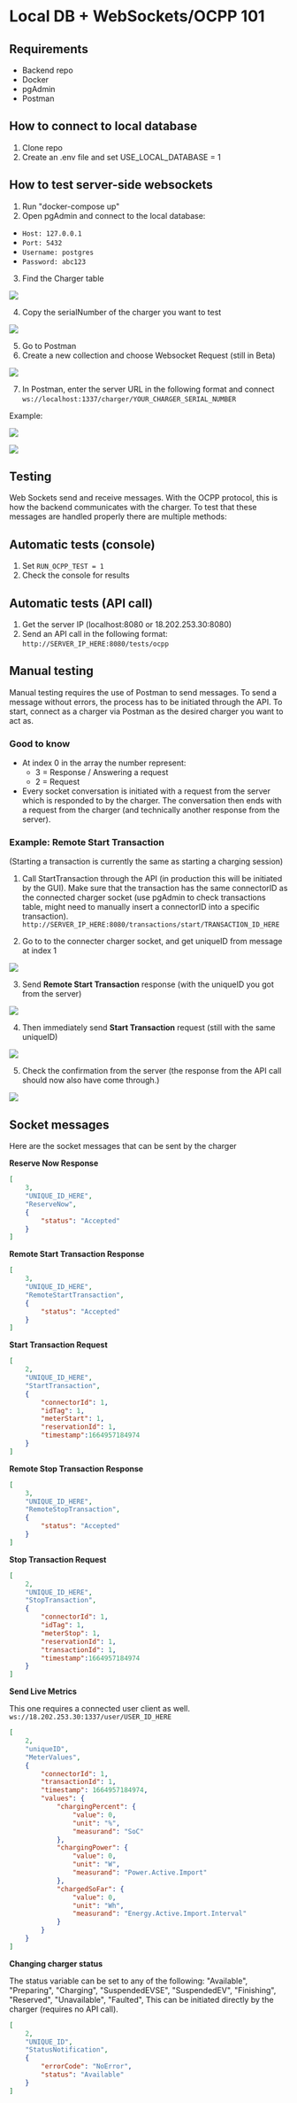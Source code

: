 
# Local DB + WebSockets/OCPP 101

## Requirements
- Backend repo
- Docker 
- pgAdmin
- Postman

## How to connect to local database
1. Clone repo
2. Create an .env file and set USE_LOCAL_DATABASE = 1

## How to test server-side websockets
1. Run "docker-compose up"
2. Open pgAdmin and connect to the local database: 
- `Host: 127.0.0.1`
- `Port: 5432`
- `Username: postgres`
- `Password: abc123`

3. Find the Charger table 

![](./images/image8.png)

4. Copy the serialNumber of the charger you want to test

![](./images/image9.png)

5. Go to Postman
6. Create a new collection and choose Websocket Request (still in Beta)

![](./images/image6.png)

7.  In Postman, enter the server URL in the following format and connect
`ws://localhost:1337/charger/YOUR_CHARGER_SERIAL_NUMBER`

Example: 

![](./images/image5.png)

![](./images/image4.png)

## Testing 
Web Sockets send and receive messages. With the OCPP protocol, this is how the backend communicates with the charger. To test that these messages are handled properly there are multiple methods:

## Automatic tests (console)
1. Set `RUN_OCPP_TEST = 1`
2. Check the console for results

## Automatic tests (API call)
1. Get the server IP (localhost:8080 or 18.202.253.30:8080)
2. Send an API call in the following format: 
`http://SERVER_IP_HERE:8080/tests/ocpp`

## Manual testing
Manual testing requires the use of Postman to send messages. To send a message without errors, the process has to be initiated through the API.
To start, connect as a charger via Postman as the desired charger you want to act as.

### Good to know
- At index 0 in the array the number represent:
    - 3 = Response / Answering a request
    - 2 = Request
- Every socket conversation is initiated with a request from the server which is responded to by the charger. The conversation then ends with a request from the charger (and technically another response from the server).

### Example: Remote Start Transaction
(Starting a transaction is currently the same as starting a charging session)

1. Call StartTransaction through the API (in production this will be initiated by the GUI). Make sure that the transaction has the same connectorID as the connected charger socket (use pgAdmin to check transactions table, might need to manually insert a connectorID into a specific transaction). 
`http://SERVER_IP_HERE:8080/transactions/start/TRANSACTION_ID_HERE`

2. Go to to the connecter charger socket, and get uniqueID from message at index 1

![](./images/image2.png)

3. Send **Remote Start Transaction** response (with the uniqueID you got from the server)

![](./images/image3.png)

4. Then immediately send **Start Transaction** request (still with the same uniqueID)

![](./images/image7.png)

5. Check the confirmation from the server (the response from the API call should now also have come through.)

![](./images/image1.png)

## Socket messages 
Here are the socket messages that can be sent by the charger

**Reserve Now Response**
```json
[
    3,
    "UNIQUE_ID_HERE",
    "ReserveNow",
    { 
        "status": "Accepted"
    } 
]
```

**Remote Start Transaction Response**
```json
[ 
    3,
    "UNIQUE_ID_HERE",
    "RemoteStartTransaction",
    { 
        "status": "Accepted"
    }
]
```

**Start Transaction Request**
```json
[ 
    2,
    "UNIQUE_ID_HERE",
    "StartTransaction",
    { 
        "connectorId": 1,
        "idTag": 1,
        "meterStart": 1,
        "reservationId": 1,
        "timestamp":1664957184974
    } 
]
```

**Remote Stop Transaction Response**
```json
[ 
    3,
    "UNIQUE_ID_HERE",
    "RemoteStopTransaction",
    { 
        "status": "Accepted"
    } 
]
```

**Stop Transaction Request**
```json
[ 
    2,
    "UNIQUE_ID_HERE",
    "StopTransaction",
    { 
        "connectorId": 1,
        "idTag": 1,
        "meterStop": 1,
        "reservationId": 1,
        "transactionId": 1,
        "timestamp":1664957184974
    } 
]

```

**Send Live Metrics**

This one requires a connected user client as well. 
`ws://18.202.253.30:1337/user/USER_ID_HERE`
```json
[   
    2, 
    "uniqueID",
    "MeterValues",
    {
        "connectorId": 1,
        "transactionId": 1,
        "timestamp": 1664957184974,
        "values": {
            "chargingPercent": {
                "value": 0, 
                "unit": "%",
                "measurand": "SoC" 
            },
            "chargingPower": {
                "value": 0,
                "unit": "W",
                "measurand": "Power.Active.Import"
            },
            "chargedSoFar": {
                "value": 0,
                "unit": "Wh",
                "measurand": "Energy.Active.Import.Interval"
            }
        }
    }
]
```

**Changing charger status**

The status variable can be set to any of the following:
"Available",
"Preparing",
"Charging",
"SuspendedEVSE",
"SuspendedEV",
"Finishing",
"Reserved",
"Unavailable",
"Faulted",
This can be initiated directly by the charger (requires no API call). 
```json
[ 
    2,
    "UNIQUE_ID",
    "StatusNotification",
    { 
        "errorCode": "NoError",
        "status": "Available"
    } 
]
```






